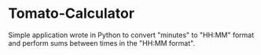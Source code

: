 # Tomato-Calculator
Simple application wrote in Python to convert "minutes" to "HH:MM" format and perform sums between times in the "HH:MM format".
